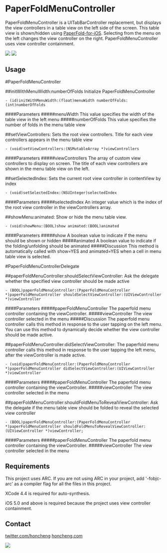 PaperFoldMenuController
=======================

PaperFoldMenuController is a UITabBarController replacement, but displays the view controllers in a table view on the left side of the screen. This table view is shown/hidden using [PaperFold-for-iOS](https://github.com/honcheng/PaperFold-for-iOS). Selecting from the menu on the left changes the view controller on the right. PaperFoldMenuController uses view controller containment. 


<img src="https://github.com/honcheng/PaperFoldMenuController/raw/master/Screenshots/demo.png"/>


<img src="https://github.com/honcheng/PaperFoldMenuController/raw/master/Screenshots/demo.gif"/>

Usage
-----

#PaperFoldMenuController

##initWithMenuWidth:numberOfFolds
Initialize PaperFoldMenuController

	- (id)initWithMenuWidth:(float)menuWidth numberOfFolds:(int)numberOfFolds
	
####Parameters
#####menuWidth
This value specifies the width of the table view in the left menu
#####numberOfFolds
This value specifies the number of folds in the menu table view

##setViewControllers:
Sets the root view controllers. Title for each view controllers appears in the menu table view

	- (void)setViewControllers:(NSMutableArray *)viewControllers

####Parameters
#####viewControllers
The array of custom view controllers to display on screen. The title of each view controllers are shown in the menu table view on the left. 

##setSelectedIndex:
Sets the current root view controller in contentView by index

	- (void)setSelectedIndex:(NSUInteger)selectedIndex
	
####Parameters
#####selectedIndex
An integer value which is the index of the root  view controller in the viewControllers array.

##showMenu:animated:
Show or hide the menu table view. 

	- (void)showMenu:(BOOL)show animated:(BOOL)animated

####Parameters
#####show
A boolean value to indicate if the menu should be shown or hidden
#####animated
A boolean value to indicate if the folding/unfolding should be animated
#####Discussion
This method is automatically called with show=YES and animated=YES when a cell in menu table view is selected. 

#PaperFoldMenuControllerDelegate

##paperFoldMenuController:shouldSelectViewController:
Ask the delegate whether the specified view controller should be made active

	- (BOOL)paperFoldMenuController:(PaperFoldMenuController *)paperFoldMenuController shouldSelectViewController:(UIViewController *)viewController

####Parameters
#####paperFoldMenuController
The paperfold menu controller containing the viewController.
#####viewController
The view controller selected in the menu
#####Discussion
The paperfold menu controller calls this method in response to the user tapping on the left menu. You can use this method to dynamically decide whether the view controller should be made active.

##paperFoldMenuController:didSelectViewController:
The paperfold menu controller calls this method in response to the user tapping the left menu, after the viewController is made active.

	- (void)paperFoldMenuController:(PaperFoldMenuController *)paperFoldMenuController didSelectViewController:(UIViewController *)viewController

####Parameters
#####paperFoldMenuController
The paperfold menu controller containing the viewController.
#####viewController
The view controller selected in the menu


##paperFoldMenuController:shouldFoldMenuToRevealViewController:
Ask the delegate if the menu table view should be folded to reveal the selected view controller

	- (BOOL)paperFoldMenuController:(PaperFoldMenuController *)paperFoldMenuController shouldFoldMenuToRevealViewController:(UIViewController *)viewController;

####Parameters
#####paperFoldMenuController
The paperfold menu controller containing the viewController.
#####viewController
The view controller selected in the menu

	
Requirements
---

This project uses ARC. If you are not using ARC in your project, add '-fobjc-arc' as a compiler flag for all the files in this project.

XCode 4.4 is required for auto-synthesis.

iOS 5.0 and above is required because the project uses view controller containment.

Contact
------

[twitter.com/honcheng](http://twitter.com/honcheng)
[honcheng.com](http://honcheng.com)

![](http://www.cocoacontrols.com/analytics/honcheng/paperfoldmenucontroller.png)
